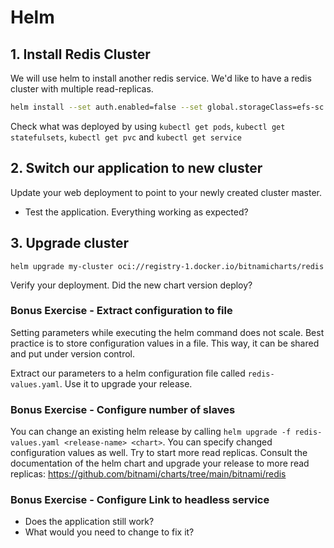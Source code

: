 # Helm

## 1. Install Redis Cluster

We will use helm to install another redis service. We'd like to have a redis cluster with multiple read-replicas.

```sh
helm install --set auth.enabled=false --set global.storageClass=efs-sc my-cluster oci://registry-1.docker.io/bitnamicharts/redis --version 17.16.0
```

Check what was deployed by using `kubectl get pods`, `kubectl get statefulsets`, `kubectl get pvc` and `kubectl get service`

## 2. Switch our application to new cluster

Update your web deployment to point to your newly created cluster master.

- Test the application. Everything working as expected?

## 3. Upgrade cluster

```
helm upgrade my-cluster oci://registry-1.docker.io/bitnamicharts/redis
```

Verify your deployment. Did the new chart version deploy?


### Bonus Exercise - Extract configuration to file

Setting parameters while executing the helm command does not scale. Best practice is to store configuration values in a file. This way, it can be shared and put under version control.

Extract our parameters to a helm configuration file called `redis-values.yaml`. Use it to upgrade your release.

### Bonus Exercise - Configure number of slaves

You can change an existing helm release by calling `helm upgrade -f redis-values.yaml <release-name> <chart>`. You can specify changed configuration values as well. Try to start more read replicas. Consult the documentation of the helm chart and upgrade your release to more read replicas: https://github.com/bitnami/charts/tree/main/bitnami/redis

### Bonus Exercise - Configure Link to headless service

- Does the application still work?
- What would you need to change to fix it?

